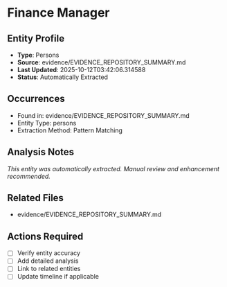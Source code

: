# Finance Manager

## Entity Profile
- **Type**: Persons
- **Source**: evidence/EVIDENCE_REPOSITORY_SUMMARY.md
- **Last Updated**: 2025-10-12T03:42:06.314588
- **Status**: Automatically Extracted

## Occurrences
- Found in: evidence/EVIDENCE_REPOSITORY_SUMMARY.md
- Entity Type: persons
- Extraction Method: Pattern Matching

## Analysis Notes
*This entity was automatically extracted. Manual review and enhancement recommended.*

## Related Files
- evidence/EVIDENCE_REPOSITORY_SUMMARY.md

## Actions Required
- [ ] Verify entity accuracy
- [ ] Add detailed analysis
- [ ] Link to related entities
- [ ] Update timeline if applicable
